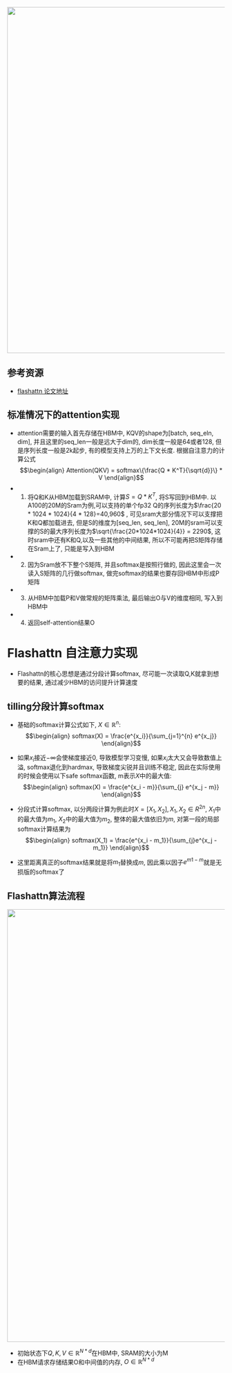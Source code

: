 <p align="center"> <img src="https://jsd.cdn.zzko.cn/gh/Hypernovaaa/picx-images-hosting@master/20250814/image.8vn8lj7em7.jpg" width=800> </p>

## 参考资源
- [flashattn 论文地址](https://arxiv.org/pdf/2205.14135)

## 标准情况下的attention实现
- attention需要的输入首先存储在HBM中, KQV的shape为[batch, seq_eln, dim], 并且这里的seq_len一般是远大于dim的, dim长度一般是64或者128, 但是序列长度一般是2k起步, 有的模型支持上万的上下文长度. 根据自注意力的计算公式
$$\begin{align}
Attention(QKV) = softmax\{\frac{Q * K^T}{\sqrt{d}}\} * V
\end{align}$$
- 1. 将Q和K从HBM加载到SRAM中, 计算$S=Q*K^T$, 将S写回到HBM中. 以A100的20M的Sram为例,可以支持的单个fp32 Q的序列长度为$\frac{20 * 1024 * 1024}{4 * 128}=40,960$ , 可见sram大部分情况下可以支撑把K和Q都加载进去, 但是S的维度为[seq_len, seq_len], 20M的sram可以支撑的S的最大序列长度为$\sqrt{\frac{20*1024*1024}{4}} = 2290$, 这时sram中还有K和Q,以及一些其他的中间结果, 所以不可能再把S矩阵存储在Sram上了, 只能是写入到HBM
- 2. 因为Sram放不下整个S矩阵, 并且softmax是按照行做的, 因此这里会一次读入S矩阵的几行做softmax, 做完softmax的结果也要存回HBM中形成P矩阵
- 3. 从HBM中加载P和V做常规的矩阵乘法, 最后输出O与V的维度相同, 写入到HBM中
- 4. 返回self-attention结果O

# Flashattn 自注意力实现
- Flashattn的核心思想是通过分段计算softmax, 尽可能一次读取Q,K就拿到想要的结果, 通过减少HBM的访问提升计算速度
## tilling分段计算softmax
- 基础的softmax计算公式如下, $X \in \mathbb{R}^n$:
$$\begin{align}
softmax(X) = \frac{e^{x_i}}{\sum_{j=1}^{n} e^{x_j}}
\end{align}$$
- 如果$x_i$接近$-\infty$会使梯度接近0, 导致模型学习变慢, 如果$x_i$太大又会导致数值上溢, softmax退化到hardmax, 导致梯度尖锐并且训练不稳定, 因此在实际使用的时候会使用以下safe softmax函数, m表示$X$中的最大值:
$$\begin{align}
softmax(X) = \frac{e^{x_i - m}}{\sum_{j} e^{x_j - m}}
\end{align}$$

- 分段式计算softmax, 以分两段计算为例此时$X = [X_1, X_2], X_1,X_2 \in R^{2n}$, $X_1$中的最大值为$m_1$, $X_2$中的最大值为$m_2$, 整体的最大值依旧为$m$, 对第一段的局部softmax计算结果为
$$\begin{align}
softmax(X_1) = \frac{e^{x_i - m_1}}{\sum_{j}e^{x_j - m_1}}
\end{align}$$

- 这里距离真正的softmax结果就是将$m_1$替换成$m$, 因此乘以因子$e^{m1 - m}$就是无损版的softmax了

## Flashattn算法流程
<img src="https://jsd.cdn.zzko.cn/gh/Hypernovaaa/picx-images-hosting@master/20250815/image.8s3mp17j6u.jpg" width=1000>

- 初始状态下$Q,K,V \in \mathbb{R}^{N*d}$在HBM中, SRAM的大小为M
- 在HBM请求存储结果O和中间值的内存, $O \in \mathbb{R}^{N*d}$